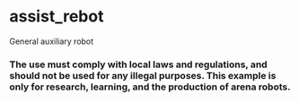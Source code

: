 # assist_rebot
General auxiliary robot

### The use must comply with local laws and regulations, and should not be used for any illegal purposes. This example is only for research, learning, and the production of arena robots.

